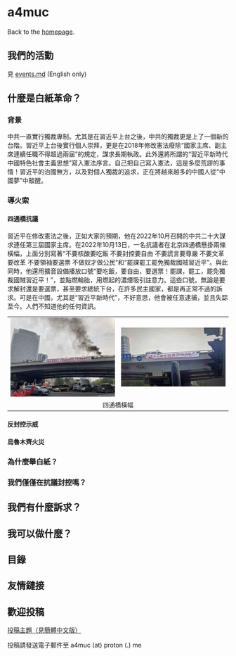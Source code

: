 # a4muc

Back to the <a href="https://github.com/2f183a4e64493af3f377f745eda50236/a4muc">homepage</a>.

## 我們的活動

見 <a href="https://github.com/2f183a4e64493af3f377f745eda50236/a4muc/blob/main/events.md">events.md</a> (English only)

## 什麼是白紙革命？

### 背景

中共一直實行獨裁專制。尤其是在習近平上台之後，中共的獨裁更是上了一個新的台階。習近平上台後實行個人崇拜，更是在2018年修改憲法廢除“國家主席、副主席連續任職不得超過兩屆”的規定，謀求長期執政。此外還將所謂的“習近平新時代中國特色社會主義思想”寫入憲法序言。自己把自己寫入憲法，這是多麼荒謬的事情！習近平的治國無方，以及對個人獨裁的追求，正在將越來越多的中國人從“中國夢”中敲醒。

### 導火索

#### 四通橋抗議

習近平在修改憲法之後，正如大家的預期，他在2022年10月召開的中共二十大謀求連任第三屆國家主席。在2022年10月13日，一名抗議者在北京四通橋懸掛兩條橫幅，上面分別寫著“不要核酸要吃飯 不要封控要自由 不要謊言要尊嚴 不要文革要改革 不要領袖要選票 不做奴才做公民”和“罷課罷工罷免獨裁國賊習近平”。與此同時，他還用擴音設備播放口號“要吃飯，要自由，要選票！罷課，罷工，罷免獨裁國賊習近平！”，並點燃輪胎，用燃起的濃煙吸引註意力。這些口號，無論是要求解封還是要選票，甚至要求總統下台，在許多民主國家，都是再正常不過的訴求。可是在中國，尤其是“習近平新時代”，不好意思，他會被任意逮捕，並且失踪至今。人們不知道他的任何資訊。

<table>
  <tr>
    <td width="50%"><img src="img/sitongqiao1.png"></img></td><td><img src="img/sitongqiao2.jpg"></img></td>
  </tr>
	<tr>
    <td colspan="2" align="center">四通橋橫幅</td>
	</tr>
</table>

#### 反封控示威

#### 烏魯木齊火災

### 為什麼舉白紙？

### 我們僅僅在抗議封控嗎？

## 我們有什麼訴求？

## 我可以做什麼？

## 目錄

## 友情鏈接

## 歡迎投稿

<a href="https://github.com/2f183a4e64493af3f377f745eda50236/a4muc#欢迎投稿">投稿主題（見簡體中文版）</a>

投稿請發送電子郵件至 a4muc (at) proton (.) me
